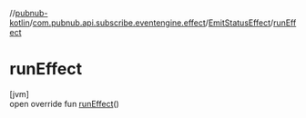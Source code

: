 //[pubnub-kotlin](../../../index.md)/[com.pubnub.api.subscribe.eventengine.effect](../index.md)/[EmitStatusEffect](index.md)/[runEffect](run-effect.md)

# runEffect

[jvm]\
open override fun [runEffect](run-effect.md)()

